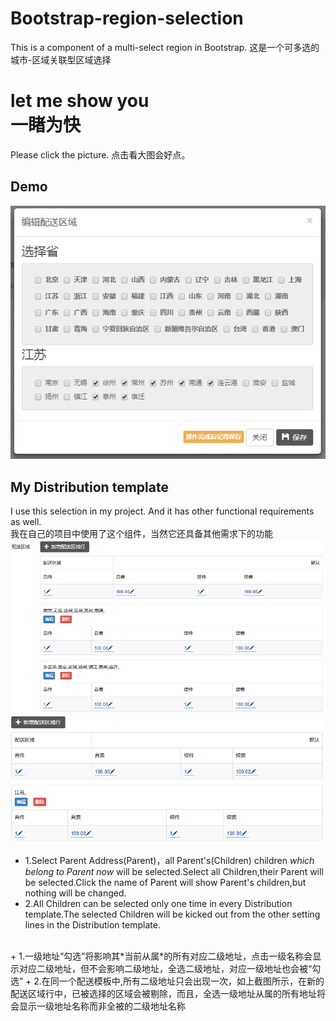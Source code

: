 # Bootstrap-region-selection
This is a component of a multi-select region in Bootstrap.
这是一个可多选的城市-区域关联型区域选择

# let me show you<br/> 一睹为快

Please click the picture. 
点击看大图会好点。
## Demo
![My project demo 1](https://raw.githubusercontent.com/xuzijie1995/Bootstrap-region-selection/master/images/screenshot_1.png)

## My Distribution template
I use this selection in my project. And it has other functional requirements as well.<br/>
我在自己的项目中使用了这个组件，当然它还具备其他需求下的功能<br/>
![My project demo 2](https://raw.githubusercontent.com/xuzijie1995/Bootstrap-region-selection/master/images/screenshot_3.png)
![My project demo 3](https://raw.githubusercontent.com/xuzijie1995/Bootstrap-region-selection/master/images/screenshot_4.png)
<br/>
+ 1.Select Parent Address(Parent)，all Parent's(Children) children *which belong to Parent now* will be selected.Select all Children,their Parent will be selected.Click the name of Parent will show Parent's children,but nothing will be changed.
+ 2.All Children can be selected only one time in every Distribution template.The selected Children will be kicked out from the other setting lines in the Distribution template. 
<br/>
+ 1.一级地址“勾选”将影响其*当前从属*的所有对应二级地址，点击一级名称会显示对应二级地址，但不会影响二级地址，全选二级地址，对应一级地址也会被“勾选”
+ 2.在同一个配送模板中,所有二级地址只会出现一次，如上截图所示，在新的配送区域行中，已被选择的区域会被剔除，而且，全选一级地址从属的所有地址将会显示一级地址名称而非全被的二级地址名称

